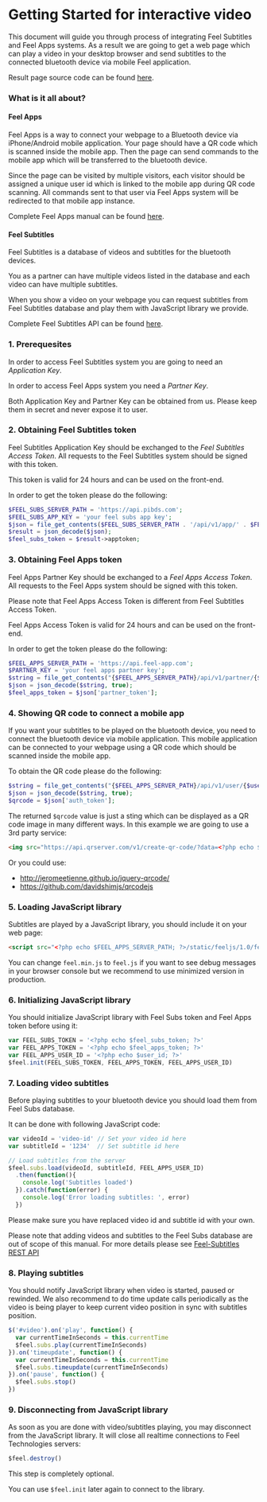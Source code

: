 # Getting Started for interactive video

This document will guide you through process of integrating Feel Subtitles and Feel Apps systems.
As a result we are going to get a web page which can play a video in your desktop browser
and send subtitles to the connected
bluetooth device via mobile Feel application.

Result page source code can be found
[here](https://github.com/dulta/feelapp-api/blob/master/examples/subtitles-player-example.php).

### What is it all about?

#### Feel Apps

Feel Apps is a way to connect your webpage to a Bluetooth device via iPhone/Android
mobile application. Your page should have a QR code which is scanned inside the mobile app.
Then the page can send commands to the mobile app which will be transferred to the bluetooth device.

Since the page can be visited by multiple visitors, each visitor should be assigned a unique
user id which is linked to the mobile app during QR code scanning. All commands sent to that user
via Feel Apps system will be redirected to that mobile app instance.

Complete Feel Apps manual can be found [here](https://github.com/dulta/feelapp-api).

#### Feel Subtitles

Feel Subtitles is a database of videos and subtitles for the bluetooth devices.

You as a partner can have multiple videos listed in the database and each video can have
multiple subtitles.

When you show a video on your webpage you can request subtitles from Feel Subtitles
database and play them with JavaScript library we provide.

Complete Feel Subtitles API can be found [here](https://github.com/dulta/feel-subs-api).

### 1. Prerequesites

In order to access Feel Subtitles system you are going to need an _Application Key_.

In order to access Feel Apps system you need a _Partner Key_.

Both Application Key and Partner Key can be obtained from us. Please keep them
in secret and never expose it to user.

### 2. Obtaining Feel Subtitles token

Feel Subtitles Application Key should be exchanged to the _Feel Subtitles Access Token_.
All requests to the Feel Subtitles system should be signed with this token.

This token is valid for 24 hours and can be used on the front-end.

In order to get the token please do the following:

```php
$FEEL_SUBS_SERVER_PATH = 'https://api.pibds.com';
$FEEL_SUBS_APP_KEY = 'your feel subs app key';
$json = file_get_contents($FEEL_SUBS_SERVER_PATH . '/api/v1/app/' . $FEEL_SUBS_APP_KEY . '/token');
$result = json_decode($json);
$feel_subs_token = $result->apptoken;
```

### 3. Obtaining Feel Apps token

Feel Apps Partner Key should be exchanged to a _Feel Apps Access Token_.
All requests to the Feel Apps system should be signed with this token.

Please note that Feel Apps Access Token is different from Feel Subtitles Access Token.

Feel Apps Access Token is valid for 24 hours and can be used on the front-end.

In order to get the token please do the following:

```php
$FEEL_APPS_SERVER_PATH = 'https://api.feel-app.com';
$PARTNER_KEY = 'your feel apps partner key';
$string = file_get_contents("{$FEEL_APPS_SERVER_PATH}/api/v1/partner/{$PARTNER_KEY}/token");
$json = json_decode($string, true);
$feel_apps_token = $json['partner_token'];
```

### 4. Showing QR code to connect a mobile app

If you want your subtitles to be played on the bluetooth device, you need to connect
the bluetooth device via mobile application. This mobile application can be connected
to your webpage using a QR code which should be scanned inside the mobile app.

To obtain the QR code please do the following:

```php
$string = file_get_contents("{$FEEL_APPS_SERVER_PATH}/api/v1/user/{$user_id}/auth?partner_token={$feel_apps_token}");
$json = json_decode($string, true);
$qrcode = $json['auth_token'];
```

The returned `$qrcode` value is just a sting which can be displayed as a QR code image in many different ways.
In this example we are going to use a 3rd party service:

```html
<img src="https://api.qrserver.com/v1/create-qr-code/?data=<?php echo $qrcode; ?>">
```

Or you could use:
* http://jeromeetienne.github.io/jquery-qrcode/
* https://github.com/davidshimjs/qrcodejs

### 5. Loading JavaScript library

Subtitles are played by a JavaScript library, you should include it on your web page:

```html
<script src="<?php echo $FEEL_APPS_SERVER_PATH; ?>/static/feeljs/1.0/feel.min.js"></script>
```

You can change `feel.min.js` to `feel.js` if you want to see debug messages in your browser console
but we recommend to use minimized version in production.

### 6. Initializing JavaScript library

You should initialize JavaScript library with Feel Subs token and Feel Apps token before using it:

```JavaScript
var FEEL_SUBS_TOKEN = '<?php echo $feel_subs_token; ?>'
var FEEL_APPS_TOKEN = '<?php echo $feel_apps_token; ?>'
var FEEL_APPS_USER_ID = '<?php echo $user_id; ?>'
$feel.init(FEEL_SUBS_TOKEN, FEEL_APPS_TOKEN, FEEL_APPS_USER_ID)
```

### 7. Loading video subtitles

Before playing subtitles to your bluetooth device you should load them from Feel Subs database.

It can be done with following JavaScript code:

```JavaScript
var videoId = 'video-id' // Set your video id here
var subtitleId = '1234'  // Set subtitle id here

// Load subtitles from the server
$feel.subs.load(videoId, subtitleId, FEEL_APPS_USER_ID)
  .then(function(){
    console.log('Subtitles loaded')
  }).catch(function(error) {
    console.log('Error loading subtitles: ', error)
  })
```

Please make sure you have replaced video id and subtitle id with your own.

Please note that adding videos and subtitles to the Feel Subs database are out of
scope of this manual. For more details please see
[Feel-Subtitles REST API](https://github.com/dulta/feel-subs-api)

### 8. Playing subtitles

You should notify JavaScript library when video is started, paused or rewinded. We also recommend
to do time update calls periodically as the video is being player to keep current video position
in sync with subtitles position.

```JavaScript
$('#video').on('play', function() {
  var currentTimeInSeconds = this.currentTime
  $feel.subs.play(currentTimeInSeconds)
}).on('timeupdate', function() {
  var currentTimeInSeconds = this.currentTime
  $feel.subs.timeupdate(currentTimeInSeconds)
}).on('pause', function() {
  $feel.subs.stop()
})
 ```

### 9. Disconnecting from JavaScript library

As soon as you are done with video/subtitles playing, you may disconnect from the
JavaScript library. It will close all realtime connections to Feel Technologies
servers:

```JavaScript
$feel.destroy()
```

This step is completely optional.

You can use `$feel.init` later again to connect to the library.
